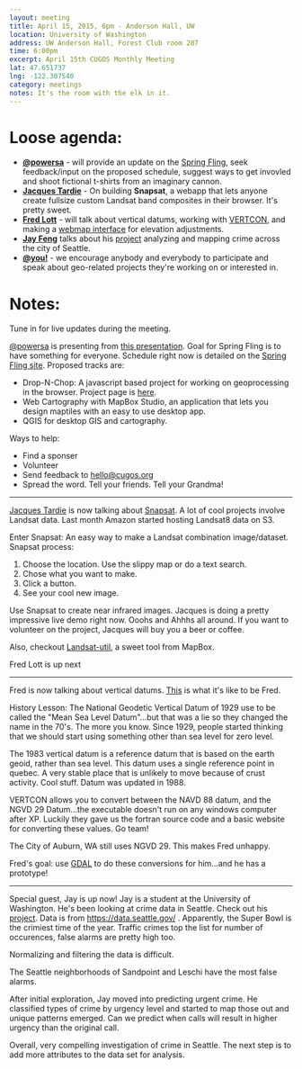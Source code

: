 ```yaml
---
layout: meeting
title: April 15, 2015, 6pm - Anderson Hall, UW
location: University of Washington
address: UW Anderson Hall, Forest Club room 207
time: 6:00pm
excerpt: April 15th CUGOS Monthly Meeting
lat: 47.651737
lng: -122.307540
category: meetings
notes: It's the room with the elk in it.
---
```


Loose agenda:
=============

- **[@powersa](https://github.com/powersa)** - will provide an update on the [Spring Fling](http://cugos.org/2015-spring-fling/), seek feedback/input on the proposed schedule, suggest ways to get invovled and shoot fictional t-shirts from an imaginary cannon.
- **[Jacques Tardie](https://twitter.com/jqtrde)** - On building **Snapsat**, a webapp that lets anyone create fullsize custom Landsat band composites in their browser. It's pretty sweet.
- **[Fred Lott](https://github.com/flott)** - will talk about vertical datums, working with [VERTCON](http://www.ngs.noaa.gov/TOOLS/Vertcon/vertcon.html), and making a [webmap interface](https://github.com/flott/vertcon-web) for elevation adjustments.
- **[Jay Feng](https://racketracer.wordpress.com/author/racketracer/)** talks about his [project](https://racketracer.wordpress.com/2015/03/02/predicting-and-plotting-crime-in-seattle/) analyzing and mapping crime across the city of Seattle.
- **[@you!](http://github.com/cugos/cugos.github.com)** - we encourage anybody and everybody to participate and speak about geo-related projects they're working on or interested in.

Notes:
======

Tune in for live updates during the meeting.

[@powersa](https://github.com/powersa) is presenting from [this presentation](https://powersa.github.io/spring-fling-2015-plan/#/2). Goal for Spring Fling is to have something for everyone. Schedule right now is detailed on the [Spring Fling site](http://cugos.org/2015-spring-fling/).  Proposed tracks are:

  * Drop-N-Chop: A javascript based project for working on geoprocessing in the browser. Project page is [here](https://github.com/cugos/drop-n-chop).
  * Web Cartography with MapBox Studio, an application that lets you design maptiles with an easy to use desktop app.
  * QGIS for desktop GIS and cartography.

Ways to help:

  * Find a sponser
  * Volunteer
  * Send feedback to hello@cugos.org
  * Spread the word. Tell your friends. Tell your Grandma!
  

--------------------------------------------

[Jacques Tardie](https://twitter.com/jqtrde) is now talking about [Snapsat](http://snapsat.org/).  A lot of cool projects involve Landsat data.  Last month Amazon started hosting Landsat8 data on S3. 

Enter Snapsat: An easy way to make a Landsat combination image/dataset. 
Snapsat process:
  1. Choose the location. Use the slippy map or do a text search.
  2. Chose what you want to make.
  3. Click a button.
  4. See your cool new image.

Use Snapsat to create near infrared images. 
Jacques is doing a pretty impressive live demo right now. Ooohs and Ahhhs all around.  If you want to volunteer on the project, Jacques will buy you a beer or coffee.

Also, checkout [Landsat-util](https://github.com/developmentseed/landsat-util), a sweet tool from MapBox. 

Fred Lott is up next

----------------------------------

Fred is now talking about vertical datums. [This](https://twitter.com/foundatron/status/588521507279622144) is what it's like to be Fred.

History Lesson: The National Geodetic Vertical Datum of 1929 use to be called the "Mean Sea Level Datum"...but that was a lie so they changed the name in the 70's. The more you know. Since 1929, people started thinking that we should start using something other than sea level for zero level. 

The 1983 vertical datum is a reference datum that is based on the earth geoid, rather than sea level. This datum uses a single reference point in quebec. A very stable place that is unlikely to move because of crust activity. Cool stuff. Datum was updated in 1988.

VERTCON allows you to convert between the NAVD 88 datum, and the NGVD 29 Datum...the executable doesn't run on any windows computer after XP. Luckily they gave us the fortran source code and a basic website for converting these values. Go team! 

The City of Auburn, WA still uses NGVD 29. This makes Fred unhappy. 

Fred's goal: use [GDAL](gdal.org) to do these conversions for him...and he has a prototype! 

-----------------------------------

Special guest, Jay is up now! Jay is a student at the University of Washington.  He's been looking at crime data in Seattle. Check out his [project](https://racketracer.wordpress.com/2015/03/02/predicting-and-plotting-crime-in-seattle/). Data is from https://data.seattle.gov/ . Apparently, the Super Bowl is the crimiest time of the year.  Traffic crimes top the list for number of occurences, false alarms are pretty high too.

Normalizing and filtering the data is difficult. 
 
The Seattle neighborhoods of Sandpoint and Leschi have the most false alarms.

After initial exploration, Jay moved into predicting urgent crime. He classified types of crime by urgency level and started to map those out and unique patterns emerged. Can we predict when calls will result in higher urgency than the original call.

Overall, very compelling investigation of crime in Seattle. The next step is to add more attributes to the data set for analysis.
